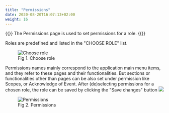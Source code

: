 ```yaml
---
title: "Permissions"
date: 2020-08-20T16:07:13+02:00
weight: 16
---
```


{{<lead>}}
The Permissions page is used to set permissions for a role.
{{</lead>}}

Roles are predefined and listed in the "CHOOSE ROLE" list.
<figure class="image_container">
    <img class="center_image figure_resize2" src="/choose_role_list.png" alt="Choose role">
    <figcaption>Fig 1. Choose role</figcaption>
</figure>
Permissions names mainly correspond to the application main menu items, and they refer to these pages and their functionalities. But sections or functionalities other than pages can be also set under permission like Scopes, or Acknowledge of Event. After (de)selecting permissions for a chosen role, the role can be saved by clicking the "Save changes" button <img src="/save_changes_button.png" >
<figure class="image_container">
    <img class="center_image" src="/permissions.png" alt="Permissions">
    <figcaption>Fig 2. Permissions</figcaption>
</figure>